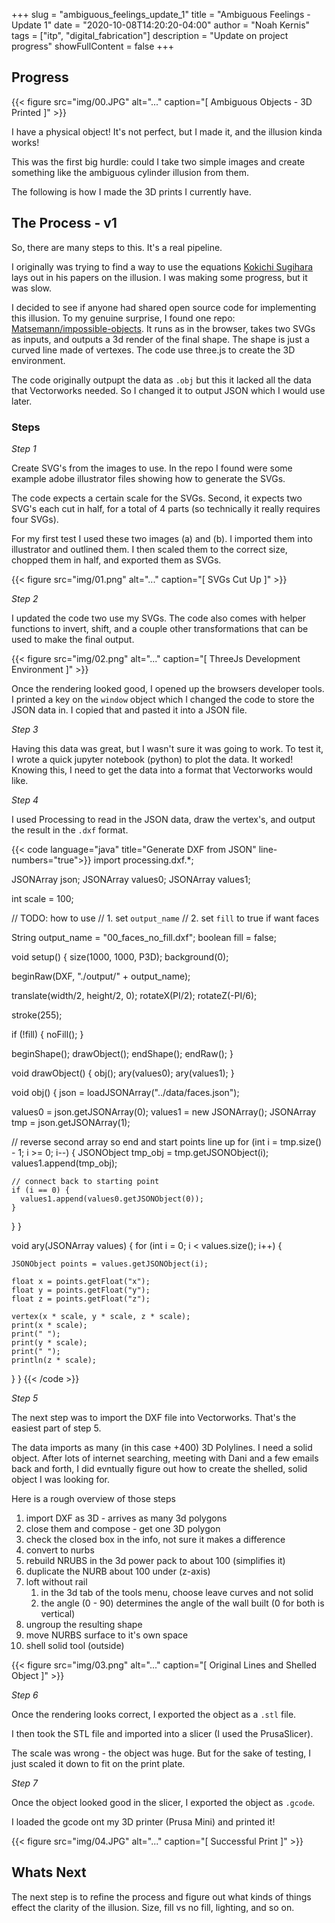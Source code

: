 +++
slug = "ambiguous_feelings_update_1"
title = "Ambiguous Feelings - Update 1"
date = "2020-10-08T14:20:20-04:00"
author = "Noah Kernis"
tags = ["itp", "digital_fabrication"]
description = "Update on project progress"
showFullContent = false
+++

## Progress

{{< figure src="img/00.JPG" alt="..." caption="[ Ambiguous Objects - 3D Printed ]" >}}

I have a physical object! It's not perfect, but I made it, and the illusion kinda works!

This was the first big hurdle: could I take two simple images and create something like the ambiguous cylinder illusion from them. 

The following is how I made the 3D prints I currently have.

## The Process - v1

So, there are many steps to this. It's a real pipeline.

I originally was trying to find a way to use the equations [Kokichi Sugihara](http://www.isc.meiji.ac.jp/~kokichis/Welcomee.html) lays out in his papers on the illusion. I was making some progress, but it was slow. 

I decided to see if anyone had shared open source code for implementing this illusion. To my genuine surprise, I found one repo: [Matsemann/impossible-objects](https://github.com/Matsemann/impossible-objects). It runs as in the browser, takes two SVGs as inputs, and outputs a 3d render of the final shape. The shape is just a curved line made of vertexes. The code use three.js to create the 3D environment. 

The code originally outpupt the data as `.obj` but this it lacked all the data that Vectorworks needed. So I changed it to output JSON which I would use later.

### Steps

*Step 1*

Create SVG's from the images to use. In the repo I found were some example adobe illustrator files showing how to generate the SVGs.

The code expects a certain scale for the SVGs. Second, it expects two SVG's each cut in half, for a total of 4 parts (so technically it really requires four SVGs).

For my first test I used these two images (a) and (b). I imported them into illustrator and outlined them. I then scaled them to the correct size, chopped them in half, and exported them as SVGs.

{{< figure src="img/01.png" alt="..." caption="[ SVGs Cut Up ]" >}}

*Step 2*

I updated the code two use my SVGs. The code also comes with helper functions to invert, shift, and a couple other transformations that can be used to make the final output. 

{{< figure src="img/02.png" alt="..." caption="[ ThreeJs Development Environment ]" >}}

Once the rendering looked good, I opened up the browsers developer tools. I printed a key on the `window` object which I changed the code to store the JSON data in. I copied that and pasted it into a JSON file.

*Step 3*

Having this data was great, but I wasn't sure it was going to work. To test it, I wrote a quick jupyter notebook (python) to plot the data. It worked! Knowing this, I need to get the data into a format that Vectorworks would like.

*Step 4*

I used Processing to read in the JSON data, draw the vertex's, and output the result in the `.dxf` format.

{{< code language="java" title="Generate DXF from JSON" line-numbers="true">}}
import processing.dxf.*;

JSONArray json;
JSONArray values0;
JSONArray values1;

int scale = 100;

// TODO: how to use
// 1. set `output_name`
// 2. set `fill` to true if want faces

String output_name = "00_faces_no_fill.dxf";
boolean fill = false;

void setup() {
  size(1000, 1000, P3D);
  background(0);

  beginRaw(DXF, "./output/" + output_name);

  translate(width/2, height/2, 0);
  rotateX(PI/2);
  rotateZ(-PI/6);

  stroke(255);
  
  if (!fill) {
    noFill();
  }

  beginShape();
  drawObject();
  endShape();
  endRaw();
}

void drawObject() {
  obj();
  ary(values0);
  ary(values1);
}

void obj() {
  json = loadJSONArray("../data/faces.json");

  values0 = json.getJSONArray(0);
  values1 = new JSONArray();
  JSONArray tmp = json.getJSONArray(1);
      
      
  // reverse second array so end and start points line up
  for (int i = tmp.size() - 1; i >= 0; i--) {
    JSONObject tmp_obj = tmp.getJSONObject(i);
    values1.append(tmp_obj);
    
    // connect back to starting point
    if (i == 0) {
      values1.append(values0.getJSONObject(0));
    }
  }
}

void ary(JSONArray values) {
  for (int i = 0; i < values.size(); i++) {
    
    JSONObject points = values.getJSONObject(i);
    
    float x = points.getFloat("x");
    float y = points.getFloat("y");
    float z = points.getFloat("z");
       
    vertex(x * scale, y * scale, z * scale);
    print(x * scale);
    print(" ");
    print(y * scale);
    print(" ");
    println(z * scale);
  }
}
{{< /code >}}

*Step 5*

The next step was to import the DXF file into Vectorworks. That's the easiest part of step 5.

The data imports as many (in this case +400) 3D Polylines. I need a solid object. After lots of internet searching, meeting with Dani and a few emails back and forth, I did evntually figure out how to create the shelled, solid object I was looking for.

Here is a rough overview of those steps

1. import DXF as 3D - arrives as many 3d polygons
2. close them and compose - get one 3D polygon
3. check the closed box in the info, not sure it makes a difference
4. convert to nurbs
5. rebuild NRUBS in the 3d power pack to about 100 (simplifies it)
6. duplicate the NURB about 100 under (z-axis)
7. loft without rail 
	1. in the 3d tab of the tools menu, choose leave curves and not solid
	2. the angle (0 - 90) determines the angle of the wall built (0 for both is vertical)
8. ungroup the resulting shape
9. move NURBS surface to it's own space
10. shell solid tool (outside)

{{< figure src="img/03.png" alt="..." caption="[ Original Lines and Shelled Object ]" >}}

*Step 6*

Once the rendering looks correct, I exported the object as a `.stl` file.

I then took the STL file and imported into a slicer (I used the PrusaSlicer).

The scale was wrong - the object was huge. But for the sake of testing, I just scaled it down to fit on the print plate.

*Step 7*

Once the object looked good in the slicer, I exported the object as `.gcode`.

I loaded the gcode ont my 3D printer (Prusa Mini) and printed it!

{{< figure src="img/04.JPG" alt="..." caption="[ Successful Print ]" >}}

## Whats Next

The next step is to refine the process and figure out what kinds of things effect the clarity of the illusion. Size, fill vs no fill, lighting, and so on.
